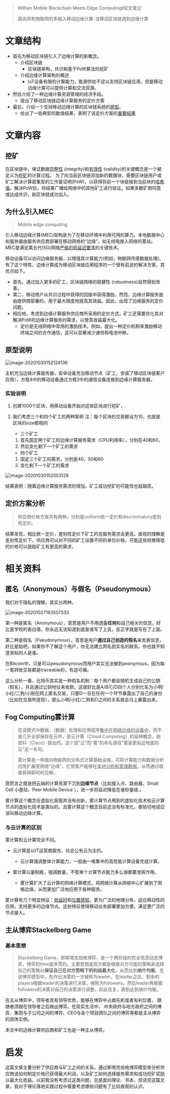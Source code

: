 > 《When Mobile Blockchain Meets Edge Computing》论文笔记
>
> 面向异构物联网的多接入移动边缘计算-当移动区块链遇到边缘计算

# 文章结构

* 首先为移动区块链引入了边缘计算的新概念。
  * 介绍区块链
    * 区块链架构，共识和基于PoW算法的挖矿
  * 介绍边缘计算架构的概述
    * IoT设备有限的计算能力，能源供给不足以支持区块链应用，但是移动边缘计算可以提供计算和交流资源。
* 然后介绍了一种边缘计算资源管理的经济手段。
  * 提出了移动区块链边缘计算服务的定价方案
* 最后，介绍一个支持移动边缘计算的区块链系统的[原型](#原型说明)。
  * 给出了一些典型的数值结果，表明了该定价方案的[重要结果](#定价方案分析)



# 文章内容

## 挖矿

在区块链中，保证数据<u>完整性</u> (integrity)和<u>有效性</u> (validity)的关键概念是一个被定义为<u>挖矿</u>的计算过程。
为了向当前区块链添加新的数据块，需要区块链用户或矿工解决计算密集型的工作量证明(PoW)，以获得将前一个块链接到当前块的<u>哈希值</u>。解决PoW后，将结果广播给网络中的其他矿工进行验证。如果多数矿商同意或达成共识，新区块就成功加入。

## 为什么引入MEC

> Mobile edge computing

引入移动边缘计算(MEC)架构是为了在移动环境中利用可用的算力。本地数据中心和服务器由服务供应商部署在移动网络的“边缘”，如无线电接入网络的基站。MEC是满足第五代(5G)网络<u>严格的低延迟要求</u>的关键技术。

移动设备可以访问边缘服务器，以增强其计算能力(例如，物联网传感数据处理)。有了这个特性，边缘计算成为移动区块链应用程序的一个很有前途的解决方案，其优点如下。

* 首先，通过加入更多的矿工，区块链网络的稳健性 (robustness)自然得到改善。
* 第二，移动用户从共识过程中获得的回报中获得激励。然而，边缘计算服务是由提供商部署的，用于最大限度地提高其效益。因此，出现了边缘服务的定价问题。
* 相应地，考虑到边缘计算服务供应商所采用的定价方式，矿工还需要优化其对解决PoW的边缘计算服务的需求，以使其收益最大化。
  * 定价是无线网络中常用的激励技术。例如，提出一种定价机制来激励移动终端之间的合作通信，这可以显著减少通信和电池中断。

## 原型说明

![image-20201030152124136](When%20Mobile%20Blockchain%20Meets%20Edge%20Computing.assets/image-20201030152124136.png)

主机充当边缘计算服务器，安卓设备充当移动节点（矿工，安装了移动区块链客户应用），方框4中的移动设备通过方框3中的通信设备连接到边缘计算服务器。



### 实验说明

1. 创建1000个区块，用移动设备开始对这些区块进行挖矿，

2. 我们考虑三个和四个矿工的两种案例
   注：每个区块的交易都设为10，也就是区块的size都相同

   * 三个矿工

   1. 首先固定两个矿工的边缘计算服务需求（CPU利用率），分别在40和60，
   2. 然后变化剩下一个矿工的需求

   * 四个矿工

   1. 固定三个矿工的需求，分别是40，50和60
   2. 变化剩下一个矿工的需求

![image-20201030152053129](When%20Mobile%20Blockchain%20Meets%20Edge%20Computing.assets/image-20201030152053129.png)

结果表明：随着边缘计算服务需求的增加，矿工成功挖矿的可能性也就越高，



## 定价方案分析

> 供应商价格方案共有两种，分别是uniform统一定价和discriminatory差别性定价。

结果发现，相比统一定价，差别性定价下矿工的总服务需求会更高。直观的理解是差别性定价下，供应商可以对不同的矿工设置不同的单位价格，可能这些轻微降低的价格可以鼓励矿工有更高的需求。



# 相关资料

## 匿名（Anonymous）与假名（Pseudonymous）

我们对于隐私的理解，其实分两种。

![image-20201027163507533](When%20Mobile%20Blockchain%20Meets%20Edge%20Computing.assets/image-20201027163507533.png)

第一种是匿名（Anonymous），意思是用户不用透露**任何**和自己相关的信息，好比是学校的表白墙，你永远无法知道到底是谁写了上去，反正字就是写在了上面。

第二种是假名（Pseudonymous），意思是用户**通过自己创造的假名**来发表信息，好比是贴吧，如果你不了解这个用户，你无法建立网名到实名的联系，你也就不知道发帖的人是谁。

在Bitcoin中，只是可以pesudonymous而用户其实无法做到anonymous，因为每一笔转账交易都是traceable的，有迹可循。

这么分析一看，比特币其实是一种假名机制：每个用户都会随机生成自己的公钥（假名），并且通过公钥地址来收款。这就好比是A/B/C/D四个人分别化名为小明/小红/二狗/小刚在网上匿名交易，只要D一旦在任何一个环节暴露出了自己的身份（比如在交易所提现），那么小明/小红/二狗和D之间的关系就会马上暴露出来。



## Fog Computing雾计算

> 在该模式中数据、（数据）处理和应用程序<u>集中在网络边缘的设备中</u>，而不是几乎全部保存在云中，是云计算（Cloud Computing）的延伸概念，由思科（Cisco）提出的。这个因“云”而“雾”的命名源自“雾是更贴近地面的云”这一名句。
>
> 雾计算是一种面向物联网的分布式计算基础设施，可将计算能力和数据分析应用扩展至网络“边缘”，它使客户能够在<u>本地分析和管理数据</u>，从而通过联接获得即时的见解。

简而言之就是把云端的计算资源下沉到**边缘节点**（比如接入点、路由器、Small Cell 小基站、Peer Mobile Device ），进一步将延迟降低在毫秒量级.。

雾计算这个概念在虚拟化层面并没有创新，雾计算节点用到的虚拟化技术和云计算节点的虚拟化技术是类似的。且雾计算这个概念目前还没有标准化，更贴切地说应该叫移动边缘计算。

### 与云计算的区别

雾计算和云计算完全不同。

* 云计算是以IT运营商服务，社会公有云为主的。
  * 云计算强调整体计算能力，一般由一堆集中的高性能计算设备完成计算。

* 雾计算以量制胜，强调数量，不管单个计算节点能力多么弱都要发挥作用。
  * 雾计算扩大了云计算的网络计算模式，将网络计算从网络中心扩展到了网络边缘，从而更加广泛地应用于各种服务。

雾计算有几个明显特征：<u>低延时</u>和<u>位置感知</u>，更为广泛的地理分布，适应移动性的应用，支持更多的边缘节点。这些特征使得移动业务部署更加方便，满足更广泛的节点接入。



## 主从博弈Stackelberg Game

### 基本思想

> Stackelberg Game，即斯塔克伯格博弈，是一个两阶段的完全信息动态博弈，博弈的time是序贯的。主要思想是双方都是根据对方可能的策略来选择自己的策略以**保证自己在对方策略下的利益最大化**，从而达到**纳什均衡**。在该博弈模型中，先作出决策的一方被称为leader，在leader之后，剩余的players根据leader的决策进行决策，被称为followers，然后leader再根据followers的决策对自己的决策进行调整，如此往复，直到达到纳什均衡。

在主从博弈中，领导者具有领导优势，能够在博弈中占据先机或者有利位置， 跟随者须跟在领导者之后做出博弈。在现实生活中， 中央政府与地方政府之间的博弈、集团与子公司之间的博弈、CEO与各个项目团队之间的博弈等都是主从博弈的具体实例。

本文中的边缘计算供应商和矿工也是一种主从博弈。



# 启发

这篇文章主要分析了供应商与矿工之间的关系，通过斯塔克伯格博弈模型来分析供应商该如何制定价格已获得最大利润，以及矿工如何选择服务需求和成功挖矿奖励以最大化收益。以前我没有考虑过这类问题，总是面向理论、书本，但读完这篇文章，我对于理论落地实践过程中需要考虑哪些问题有了比较直观的认识。